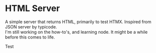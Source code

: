 # HTML Server
A simple server that returns HTML, primarily to test HTMX. Inspired from JSON server by typicode.  
I'm still working on the how-to's, and learning node. It might be a while before this comes to life.

Test